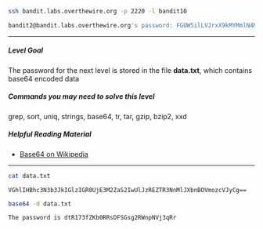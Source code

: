 
```bash
ssh bandit.labs.overthewire.org -p 2220 -l bandit10

bandit2@bandit.labs.overthewire.org's password: FGUW5ilLVJrxX9kMYMmlN4MgbpfMiqey
```
----
##### Level Goal

The password for the next level is stored in the file **data.txt**, which contains base64 encoded data

##### Commands you may need to solve this level

grep, sort, uniq, strings, base64, tr, tar, gzip, bzip2, xxd

##### Helpful Reading Material

- [Base64 on Wikipedia](https://en.wikipedia.org/wiki/Base64)
----
```bash
cat data.txt
```
```Output
VGhlIHBhc3N3b3JkIGlzIGR0UjE3M2ZaS2IwUlJzREZTR3NnMlJXbnBOVmozcVJyCg==
```
```bash
base64 -d data.txt
```
```Output
The password is dtR173fZKb0RRsDFSGsg2RWnpNVj3qRr
```
